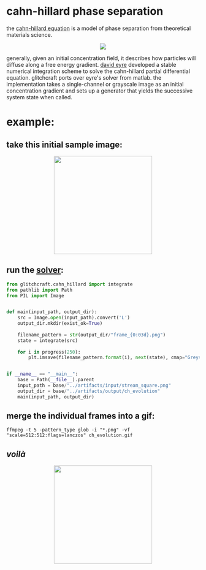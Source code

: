 # cahn-hillard phase separation

the [cahn-hillard equation](https://en.wikipedia.org/wiki/Cahn%E2%80%93Hilliard_equation) is a model of phase separation from theoretical materials science. 

<div align="center"><img src="https://wikimedia.org/api/rest_v1/media/math/render/svg/b7a860f6b6857c5eefafb72a81c8fc1d25964edc"></div>

generally, given an initial concentration field, it describes how particles will diffuse along a free energy gradient. [david eyre](http://www.math.utah.edu/~eyre/research/methods/papers.html) developed a stable numerical integration scheme to solve the cahn-hillard partial differential equation. glitchcraft ports over eyre's solver from matlab. the implementation takes a single-channel or grayscale image as an initial concentration gradient and sets up a generator that yields the successive system state when called. 

# example: 

## take this initial sample image:
<div align="center">
<img src=../artifacts/input/stream_square_greyscale.png width="256">
</div>

## run the [solver](../examples/ch_evolution.py): 
```python
from glitchcraft.cahn_hillard import integrate
from pathlib import Path
from PIL import Image


def main(input_path, output_dir):
    src = Image.open(input_path).convert('L')
    output_dir.mkdir(exist_ok=True)
    
    filename_pattern = str(output_dir/"frame_{0:03d}.png")
    state = integrate(src)
    
    for i in progress(250):
        plt.imsave(filename_pattern.format(i), next(state), cmap="Greys")


if __name__ == "__main__":
    base = Path(__file__).parent
    input_path = base/"../artifacts/input/stream_square.png"
    output_dir = base/"../artifacts/output/ch_evolution"
    main(input_path, output_dir)
```

## merge the individual frames into a gif: 
```
ffmpeg -t 5 -pattern_type glob -i "*.png" -vf "scale=512:512:flags=lanczos" ch_evolution.gif
```

## _voilà_
<div align="center">
<img src=../artifacts/output/ch_evolution/ch_evolution.gif width="256">
</div>

